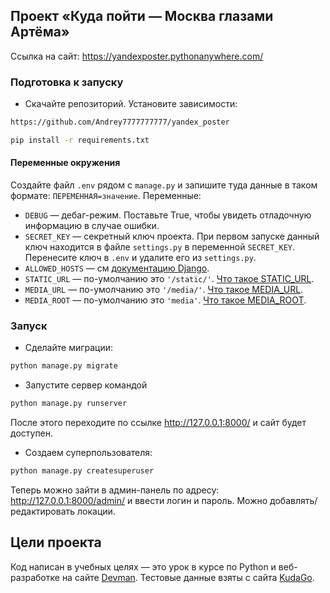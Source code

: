 ## Проект «Куда пойти — Москва глазами Артёма»

Ссылка на сайт: https://yandexposter.pythonanywhere.com/

### Подготовка к запуску
- Скачайте репозиторий. Установите зависимости:
```sh
https://github.com/Andrey7777777777/yandex_poster
```
```sh
pip install -r requirements.txt
```

#### Переменные окружения
Создайте файл `.env` рядом с `manage.py` и запишите туда данные в таком формате: `ПЕРЕМЕННАЯ=значение`.
Переменные:
- `DEBUG` — дебаг-режим. Поставьте True, чтобы увидеть отладочную информацию в случае ошибки.
- `SECRET_KEY` — секретный ключ проекта. При первом запуске данный ключ находится в файле `settings.py` в переменной `SECRET_KEY`. Перенесите ключ в `.env` и удалите его из `settings.py`.
- `ALLOWED_HOSTS` — см [документацию Django](https://docs.djangoproject.com/en/3.1/ref/settings/#allowed-hosts).
- `STATIC_URL` — по-умолчанию это `'/static/'`. [Что такое STATIC_URL](https://docs.djangoproject.com/en/4.0/ref/settings/#std:setting-STATIC_URL).
- `MEDIA_URL` — по-умолчанию это `'/media/'`. [Что такое MEDIA_URL](https://docs.djangoproject.com/en/4.0/ref/settings/#std:setting-MEDIA_URL).
- `MEDIA_ROOT` — по-умолчанию это `'media'`. [Что такое MEDIA_ROOT](https://docs.djangoproject.com/en/4.0/ref/settings/#std:setting-MEDIA_ROOT).


### Запуск
- Сделайте миграции:
```sh
python manage.py migrate
```
- Запустите сервер командой
```sh
python manage.py runserver
```
После этого переходите по ссылке http://127.0.0.1:8000/ и сайт будет доступен.
- Создаем суперпользователя:
```sh
python manage.py createsuperuser
```
Теперь можно зайти в админ-панель по адресу: http://127.0.0.1:8000/admin/ и ввести логин и пароль.
Можно добавлять/редактировать локации.

## Цели проекта
Код написан в учебных целях — это урок в курсе по Python и веб-разработке на сайте [Devman](https://dvmn.org).
Тестовые данные взяты с сайта [KudaGo](https://kudago.com).